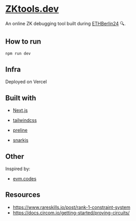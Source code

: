 # [ZKtools.dev](https://zktools.dev/)

An online ZK debugging tool built during [ETHBerlin24](https://ethberlin.org/) 🔍.

## How to run

```bash
npm run dev
```

## Infra

Deployed on Vercel

## Built with

- [Next.js](https://nextjs.org/)
- [tailwindcss](https://tailwindcss.com/)
- [preline](https://preline.co/index.html)

- [snarkjs](https://github.com/iden3/snarkjs)

## Other

Inspired by:

- [evm.codes](https://www.evm.codes/)

## Resources

- <https://www.rareskills.io/post/rank-1-constraint-system>
- <https://docs.circom.io/getting-started/proving-circuits/>

